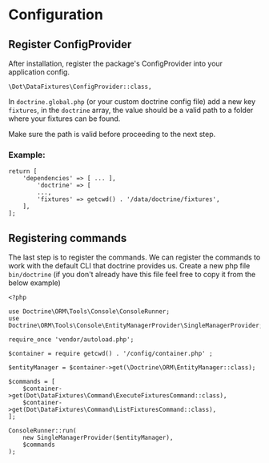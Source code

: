 # Configuration

## Register ConfigProvider

After installation, register the package's ConfigProvider into your application config.

`\Dot\DataFixtures\ConfigProvider::class,`

In `doctrine.global.php` (or your custom doctrine config file) add a new key `fixtures`, in the `doctrine` array, the value should be a valid path to a folder where your fixtures can be found.

Make sure the path is valid before proceeding to the next step.

### Example:

    return [
        'dependencies' => [ ... ],
            'doctrine' => [
            ...,
            'fixtures' => getcwd() . '/data/doctrine/fixtures',
        ],
    ];

## Registering commands

The last step is to register the commands. We can register the commands to work with the default CLI that doctrine provides us. Create a new php file `bin/doctrine` (if you don't already have this file feel free to copy it from the below example)

    <?php
    
    use Doctrine\ORM\Tools\Console\ConsoleRunner;
    use Doctrine\ORM\Tools\Console\EntityManagerProvider\SingleManagerProvider;
    
    require_once 'vendor/autoload.php';
    
    $container = require getcwd() . '/config/container.php' ;
    
    $entityManager = $container->get(\Doctrine\ORM\EntityManager::class);
    
    $commands = [
        $container->get(Dot\DataFixtures\Command\ExecuteFixturesCommand::class),
        $container->get(Dot\DataFixtures\Command\ListFixturesCommand::class),
    ];
    
    ConsoleRunner::run(
        new SingleManagerProvider($entityManager),
        $commands
    );
